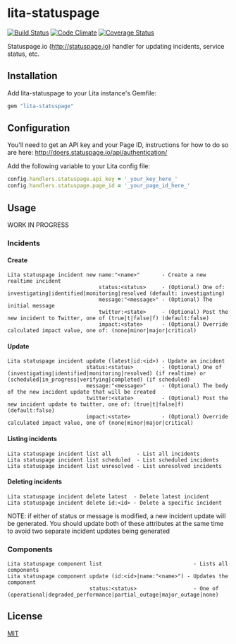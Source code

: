# lita-statuspage

[![Build Status](https://travis-ci.org/esigler/lita-statuspage.png?branch=master)](https://travis-ci.org/esigler/lita-statuspage)
[![Code Climate](https://codeclimate.com/github/esigler/lita-statuspage.png)](https://codeclimate.com/github/esigler/lita-statuspage)
[![Coverage Status](https://coveralls.io/repos/esigler/lita-statuspage/badge.png?branch=master)](https://coveralls.io/r/esigler/lita-statuspage?branch=master)

Statuspage.io (http://statuspage.io) handler for updating incidents, service status, etc.

## Installation

Add lita-statuspage to your Lita instance's Gemfile:

``` ruby
gem "lita-statuspage"
```

## Configuration

You'll need to get an API key and your Page ID, instructions for how to do so are here:
http://doers.statuspage.io/api/authentication/

Add the following variable to your Lita config file:

``` ruby
config.handlers.statuspage.api_key = '_your_key_here_'
config.handlers.statuspage.page_id = '_your_page_id_here_'
```

## Usage

WORK IN PROGRESS

### Incidents

#### Create

```
Lita statuspage incident new name:"<name>"       - Create a new realtime incident
                             status:<status>     - (Optional) One of: investigating|identified|monitoring|resolved (default: investigating)
                             message:"<message>" - (Optional) The initial message
                             twitter:<state>     - (Optional) Post the new incident to Twitter, one of (true|t|false|f) (default:false)
                             impact:<state>      - (Optional) Override calculated impact value, one of: (none|minor|major|critical)
```

#### Update

```
Lita statuspage incident update (latest|id:<id>) - Update an incident
                         status:<status>         - (Optional) One of (investigating|identified|monitoring|resolved) (if realtime) or (scheduled|in_progress|verifying|completed) (if scheduled)
                         message:"<message>"     - (Optional) The body of the new incident update that will be created
                         twitter:<state>         - (Optional) Post the new incident update to twitter, one of: (true|t|false|f) (default:false)
                         impact:<state>          - (Optional) Override calculated impact value, one of (none|minor|major|critical)
```

#### Listing incidents

```
Lita statuspage incident list all        - List all incidents
Lita statuspage incident list scheduled  - List scheduled incidents
Lita statuspage incident list unresolved - List unresolved incidents
```

#### Deleting incidents

```
Lita statuspage incident delete latest  - Delete latest incident
Lita statuspage incident delete id:<id> - Delete a specific incident
```

NOTE: if either of status or message is modified, a new incident update will be generated. You should update both of these attributes at the same time to avoid two separate incident updates being generated

### Components

```
Lita statuspage component list                             - Lists all components
Lita statuspage component update (id:<id>|name:"<name>") - Updates the component
                          status:<status>                  - One of (operational|degraded_performance|partial_outage|major_outage|none)
```

## License

[MIT](http://opensource.org/licenses/MIT)
